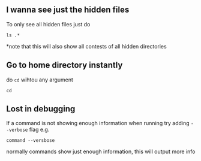 ## I wanna see just the hidden files 

To only see all hidden files just do 

```
ls .*
```
*note that this will also show all contests of all hidden directories

## Go to home directory instantly

do `cd` wihtou any argument

```
cd
```

## Lost in debugging

If a command is not showing enough information when running try adding `--verbose` flag e.g.
```
command --versbose
```
normally commands show just enough information, this will output more info
